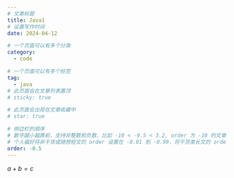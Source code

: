 ```yaml
---
# 文章标题
title: Java1
# 设置写作时间
date: 2024-04-12

# 一个页面可以有多个分类
category:
  - code

# 一个页面可以有多个标签
tag:
  - java
# 此页面会在文章列表置顶
# sticky: true

# 此页面会出现在文章收藏中
# star: true

# 侧边栏的顺序
# 数字越小越靠前，支持非整数和负数，比如 -10 < -9.5 < 3.2, order 为 -10 的文章会最靠上。
# 个人偏好将非干货或随想短文的 order 设置在 -0.01 到 -0.99，将干货类长文的 order 设置在 -1 到负无穷。每次新增文章都会在上一篇的基础上递减 order 值。
order: -0.5
---
```


$a+b=c$

